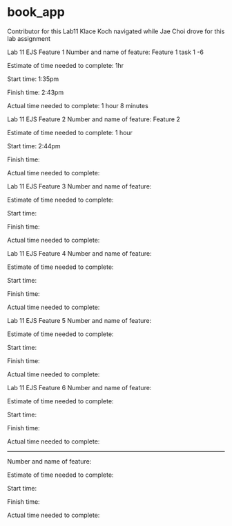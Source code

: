 # book_app

Contributor for this Lab11
Klace Koch navigated while Jae Choi drove for this lab assignment

Lab 11 EJS Feature 1
Number and name of feature: Feature 1 task 1 -6


Estimate of time needed to complete: 1hr


Start time: 1:35pm


Finish time: 2:43pm


Actual time needed to complete: 1 hour 8 minutes



Lab 11 EJS Feature 2
Number and name of feature: Feature 2


Estimate of time needed to complete: 1 hour


Start time: 2:44pm 


Finish time: 


Actual time needed to complete: 


Lab 11 EJS Feature 3
Number and name of feature: 


Estimate of time needed to complete: 


Start time: 


Finish time: 


Actual time needed to complete: 


Lab 11 EJS Feature 4
Number and name of feature:


Estimate of time needed to complete: 


Start time: 


Finish time: 


Actual time needed to complete: 


Lab 11 EJS Feature 5
Number and name of feature:


Estimate of time needed to complete: 


Start time: 


Finish time: 


Actual time needed to complete: 



Lab 11 EJS Feature 6
Number and name of feature:


Estimate of time needed to complete: 


Start time: 


Finish time: 


Actual time needed to complete: 

-----------------------------------------------------------------




Number and name of feature:


Estimate of time needed to complete: 


Start time: 


Finish time: 


Actual time needed to complete: 



